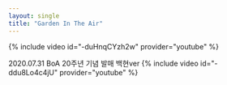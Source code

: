 ```yaml
---
layout: single
title: "Garden In The Air"
---
```

{% include video id="-duHnqCYzh2w" provider="youtube" %}

2020.07.31 BoA 20주년 기념 발매 백현ver
{% include video id="-ddu8Lo4c4jU" provider="youtube" %}
